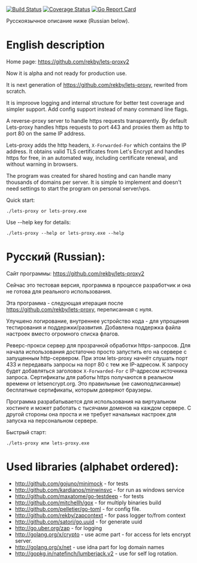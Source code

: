 [![Build Status](https://travis-ci.org/rekby/lets-proxy2.svg?branch=master)](https://travis-ci.org/rekby/lets-proxy2)
[![Coverage Status](https://coveralls.io/repos/github/rekby/lets-proxy2/badge.svg?branch=master)](https://coveralls.io/github/rekby/lets-proxy2?branch=master)
[![Go Report Card](https://goreportcard.com/badge/github.com/rekby/lets-proxy2)](https://goreportcard.com/report/github.com/rekby/lets-proxy2)

Русскоязычное описание ниже (Russian below).

English description
===================
Home page: https://github.com/rekby/lets-proxy2

Now it is alpha and not ready for production use.

It is next generation of https://github.com/rekby/lets-proxy, rewrited from scratch.

It is improove logging and internal structure for better test coverage and simpler support.
Add config support instead of many command line flags.

A reverse-proxy server to handle https requests transparently. By default Lets-proxy handles
https requests to port 443 and proxies them as http to port 80 on the same IP address.

Lets-proxy adds the http headers, `X-Forwarded-For` which contains the IP address.
It obtains valid TLS certificates from Let's Encrypt and handles https for free, in an automated way, 
including certificate renewal, and without warning in browsers.

The program was created for shared hosting and can handle many thousands of domains per server.
It is simple to implement and doesn't need settings to start the program on personal server/vps.

Quick start:

    ./lets-proxy or lets-proxy.exe
    
Use --help key for details:

    ./lets-proxy --help or lets-proxy.exe --help


Русский (Russian):
==================
Сайт программы: https://github.com/rekby/lets-proxy2

Сейчас это тестовая версия, программа в процессе разработчик и она не готова для реального использования.

Эта программа - следующая итерация после https://github.com/rekby/lets-proxy, переписанная с нуля.

Улучшено логирование, внутреннее устройство кода - для упрощения тестирования и поддержки/развития.
Добавлена поддержка файла настроек вместо огромного списка флагов.

Реверс-прокси сервер для прозрачной обработки https-запросов. Для начала использования достаточно просто запустить его на сервере с 
запущенным http-сервером. При этом lets-proxy начнёт слушать порт 433 и передавать запросы на порт 80 с тем же IP-адресом.
К запросу будет добавляться заголовок `X-Forwarded-For` с IP-адресом источника запроса.
Сертификаты для работы https получаются в реальном времени от letsencrypt.org. Это правильные
(не самоподписанные) бесплатные сертификаты, которым доверяют браузеры.

Программа разрабатывается для использования на виртуальном хостинге и может работать с тысячами доменов
на каждом сервере.
С другой стороны она проста и не требует начальных настроек для запуска на персональном сервере.

Быстрый старт:

    ./lets-proxy или lets-proxy.exe


Used libraries (alphabet ordered):
==================================

* http://github.com/gojuno/minimock - for tests
* http://github.com/kardianos/minwinsvc - for run as windows service
* http://github.com/maxatome/go-testdeep - for tests
* http://github.com/mitchellh/gox - for multiply binaries build
* http://github.com/pelletier/go-toml - for config file.
* http://github.com/rekby/zapcontext - for pass logger to/from context
* http://github.com/satori/go.uuid - for generate uuid
* http://go.uber.org/zap - for logging
* http://golang.org/x/crypto - use acme part - for access for lets encrypt server.
* http://golang.org/x/net - use idna part for log domain names
* http://gopkg.in/natefinch/lumberjack.v2 - use for self log rotation.

